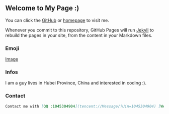 ## Welcome to My Page :)

You can click the [GitHub](https://github.com/yin89/) or [homepage](https://tamade.top) to visit me.

Whenever you commit to this repository, GitHub Pages will run [Jekyll](https://jekyllrb.com/) to rebuild the pages in your site, from the content in your Markdown files.

### Emoji

[Image](https://i.ibb.co/yRyCX7L/5540e3f50d87832b.gif)

### Infos

I am a guy lives in Hubei Province, China and interested in coding :).

### Contact


```markdown
Contact me with [QQ :1045304904](tencent://Message/?Uin=1045304904) [WeChat also] and nice to meet you.
```
